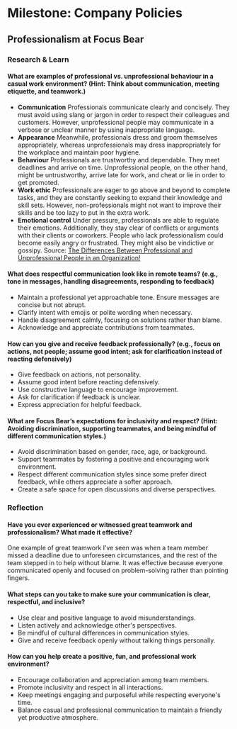 # Milestone: Company Policies
## Professionalism at Focus Bear

### Research & Learn

#### What are examples of professional vs. unprofessional behaviour in a casual work environment? (Hint: Think about communication, meeting etiquette, and teamwork.)
- **Communication**
Professionals communicate clearly and concisely.  They must avoid using slang or jargon in order to respect their colleagues and customers.  However, unprofessional people may communicate in a verbose or unclear manner by using inappropriate language.
- **Appearance**
Meanwhile, professionals dress and groom themselves appropriately, whereas unprofessionals may dress inappropriately for the workplace and maintain poor hygiene. 
- **Behaviour**
Professionals are trustworthy and dependable.  They meet deadlines and arrive on time.  Unprofessional people, on the other hand, might be untrustworthy, arrive late for work, and cheat or lie in order to get promoted.
- **Work ethic**
Professionals are eager to go above and beyond to complete tasks, and they are constantly seeking to expand their knowledge and skill sets.  However, non-professionals might not want to improve their skills and be too lazy to put in the extra work.
- **Emotional control**
Under pressure, professionals are able to regulate their emotions.  Additionally, they stay clear of conflicts or arguments with their clients or coworkers.  People who lack professionalism could become easily angry or frustrated.  They might also be vindictive or gossipy.
Source: [The Differences Between Professional and Unprofessional People in an Organization!](https://www.linkedin.com/pulse/differences-between-professional-unprofessional-a-hatoum-mba-pmp/)

#### What does respectful communication look like in remote teams? (e.g., tone in messages, handling disagreements, responding to feedback)
- Maintain a professional yet approachable tone. Ensure messages are concise but not abrupt.
- Clarify intent with emojis or polite wording when necessary.
- Handle disagreement calmly, focusing on solutions rather than blame.
- Acknowledge and appreciate contributions from teammates.

#### How can you give and receive feedback professionally? (e.g., focus on actions, not people; assume good intent; ask for clarification instead of reacting defensively)
- Give feedback on actions, not personality.
- Assume good intent before reacting defensively.
- Use constructive language to encourage improvement.
- Ask for clarification if feedback is unclear.
- Express appreciation for helpful feedback.

#### What are Focus Bear’s expectations for inclusivity and respect? (Hint: Avoiding discrimination, supporting teammates, and being mindful of different communication styles.)
- Avoid discrimination based on gender, race, age, or background.
- Support teammates by fostering a positive and encouraging work environment.
- Respect different communication styles since some prefer direct feedback, while others appreciate a softer approach.
- Create a safe space for open discussions and diverse perspectives.

### Reflection

#### Have you ever experienced or witnessed great teamwork and professionalism? What made it effective?  
One example of great teamwork I’ve seen was when a team member missed a deadline due to unforeseen circumstances, and the rest of the team stepped in to help without blame. It was effective because everyone communicated openly and focused on problem-solving rather than pointing fingers.

#### What steps can you take to make sure your communication is clear, respectful, and inclusive?
- Use clear and positive language to avoid misunderstandings.
- Listen actively and acknowledge other's perspectives.
- Be mindful of cultural differences in communication styles.
- Give and receive feedback openly without talking things personally.

#### How can you help create a positive, fun, and professional work environment?
- Encourage collaboration and appreciation among team members.
- Promote inclusivity and respect in all interactions.
- Keep meetings engaging and purposeful while respecting everyone's time.
- Balance casual and professional communication to maintain a friendly yet productive atmosphere.